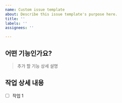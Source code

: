 ```yaml
---
name: Custom issue template
about: Describe this issue template's purpose here.
title: ''
labels: ''
assignees: ''

---
```


## 어떤 기능인가요?

> 추가 할 기능 상세 설명

## 작업 상세 내용

- [ ] 작업 1
